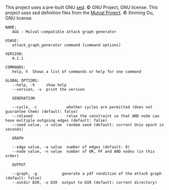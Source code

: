 This project uses a pre-built GNU [sed](https://www.gnu.org/software/sed/). © GNU Project, GNU license.
This project uses sed definition files from the [Mulval Project](https://github.com/fiware-cybercaptor/mulval). © Xinming Ou, GNU license. 

```shell
NAME:
   AGG - Mulval-compatible attack graph generator

USAGE:
   attack_graph_generator command [command options]

VERSION:
   0.1.1

COMMANDS:
   help, h  Shows a list of commands or help for one command

GLOBAL OPTIONS:
   --help, -h     show help
   --version, -v  print the version

   GENERATION

   --cycle, -c             whether cycles are permitted (does not guarantee them) (default: false)
   --relaxed               relax the constraint so that AND node can have multiple outgoing edges (default: false)
   --seed value, -s value  random seed (default: current Unix epoch in seconds)

   GRAPH

   --edge value, -e value  number of edges (default: 0)
   --node value, -n value  number of OR, PF and AND nodes (in this order)

   OUTPUT

   --graph, -g           generate a pdf rendition of the attack graph (default: false)
   --outdir DIR, -o DIR  output to DIR (default: current directory)
```